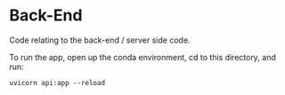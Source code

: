 # Back-End
Code relating to the back-end / server side code.

To run the app, open up the conda environment, cd to this directory, and run:
```
uvicorn api:app --reload
```
